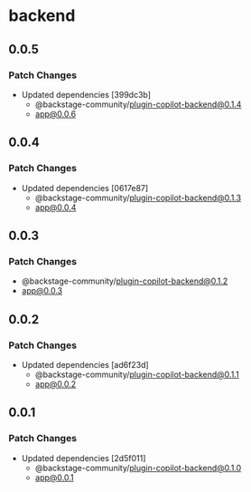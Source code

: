 # backend

## 0.0.5

### Patch Changes

- Updated dependencies [399dc3b]
  - @backstage-community/plugin-copilot-backend@0.1.4
  - app@0.0.6

## 0.0.4

### Patch Changes

- Updated dependencies [0617e87]
  - @backstage-community/plugin-copilot-backend@0.1.3
  - app@0.0.4

## 0.0.3

### Patch Changes

- @backstage-community/plugin-copilot-backend@0.1.2
- app@0.0.3

## 0.0.2

### Patch Changes

- Updated dependencies [ad6f23d]
  - @backstage-community/plugin-copilot-backend@0.1.1
  - app@0.0.2

## 0.0.1

### Patch Changes

- Updated dependencies [2d5f011]
  - @backstage-community/plugin-copilot-backend@0.1.0
  - app@0.0.1

